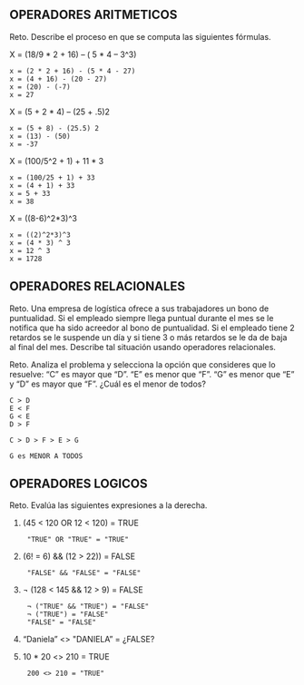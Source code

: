 ## OPERADORES ARITMETICOS
Reto. Describe el proceso en que se computa las siguientes fórmulas.

X = (18/9 * 2 + 16) – ( 5 * 4 – 3^3)

    x = (2 * 2 + 16) - (5 * 4 - 27)
    x = (4 + 16) - (20 - 27)
    x = (20) - (-7)
    x = 27
    
X = (5 + 2 * 4) – (25 + .5)2

    x = (5 + 8) - (25.5) 2
    x = (13) - (50)
    x = -37

X = (100/5^2 + 1) + 11 * 3

    x = (100/25 + 1) + 33
    x = (4 + 1) + 33
    x = 5 + 33
    x = 38

X = ((8-6)^2*3)^3

    x = ((2)^2*3)^3
    x = (4 * 3) ^ 3
    x = 12 ^ 3
    x = 1728


## OPERADORES RELACIONALES

Reto. Una empresa de logística ofrece a sus trabajadores un bono de
puntualidad. Si el empleado siempre llega puntual durante el mes se le
notifica que ha sido acreedor al bono de puntualidad. Si el empleado tiene
2 retardos se le suspende un día y si tiene 3 o más retardos se le da de
baja al final del mes. Describe tal situación usando operadores
relacionales.



Reto. Analiza el problema y selecciona la opción que consideres que lo
resuelve:
“C” es mayor que “D”. “E” es menor que “F”. “G” es menor que “E” y “D” es
mayor que “F”. ¿Cuál es el menor de todos?
  
    C > D
    E < F
    G < E
    D > F
    
    C > D > F > E > G
    
    G es MENOR A TODOS

## OPERADORES LOGICOS

Reto. Evalúa las siguientes expresiones a la derecha.

1) (45 < 120 OR 12 < 120) = TRUE

        "TRUE" OR "TRUE" = "TRUE"

2) (6! = 6) && (12 > 22)) = FALSE

        "FALSE" && "FALSE" = "FALSE"

3) ¬ (128 < 145 && 12 > 9) = FALSE

        ¬ ("TRUE" && "TRUE") = "FALSE"
        ¬ ("TRUE") = "FALSE"
        "FALSE" = "FALSE"
        
5) “Daniela” <> "DANIELA” = ¿FALSE?

6) 10 * 20 <> 210 = TRUE

        200 <> 210 = "TRUE"
